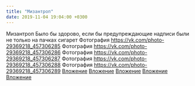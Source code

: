 ```yaml
---
title: "Мизантроп"
date: 2019-11-04 19:04:00 +0300
---
```


Мизантроп
Было бы здорово, если бы предупреждающие надписи были не только на пачках сигарет
Фотография
<a class="vk-attach" href="https://vk.com/photo-29369218_457306285">https://vk.com/photo-29369218_457306285</a>
Фотография
<a class="vk-attach" href="https://vk.com/photo-29369218_457306286">https://vk.com/photo-29369218_457306286</a>
Фотография
<a class="vk-attach" href="https://vk.com/photo-29369218_457306287">https://vk.com/photo-29369218_457306287</a>
Фотография
<a class="vk-attach" href="https://vk.com/photo-29369218_457306288">https://vk.com/photo-29369218_457306288</a>
Фотография
<a class="vk-attach" href="https://vk.com/photo-29369218_457306289">https://vk.com/photo-29369218_457306289</a>
<a class="vk-attach" href="https://vk.com/photo-29369218_457306285">Вложение</a>
<a class="vk-attach" href="https://vk.com/photo-29369218_457306286">Вложение</a>
<a class="vk-attach" href="https://vk.com/photo-29369218_457306287">Вложение</a>
<a class="vk-attach" href="https://vk.com/photo-29369218_457306288">Вложение</a>
<a class="vk-attach" href="https://vk.com/photo-29369218_457306289">Вложение</a>
